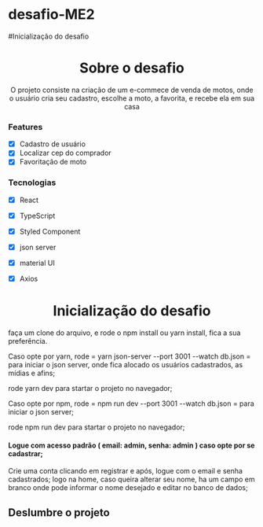 # desafio-ME2

#Inicialização do desafio
<h1 align="center">Sobre o desafio</h1>


<p align="center">O projeto consiste na criação de um e-commece de venda de motos, onde o usuário cria seu cadastro, escolhe a moto, a favorita, e recebe ela em sua casa</p>

### Features

- [x] Cadastro de usuário
- [x] Localizar cep do comprador
- [x] Favoritação de moto

### Tecnologias
- [x] React 
- [x] TypeScript
- [x] Styled Component
- [x] json server
- [x] material UI
- [x] Axios


<h1 align="center">Inicialização do desafio</h1>


<p>faça um clone do arquivo, e rode o npm install ou yarn install, fica a sua preferência. </p>
<p> Caso opte por yarn, rode = yarn json-server --port 3001 --watch db.json = para iniciar o json server, onde fica alocado os usuários cadastrados, as mídias e afins;
</p>

<p>rode yarn dev para startar o projeto no navegador;</p>
<p>  Caso opte por npm, rode = npm run dev --port 3001 --watch db.json = para iniciar o json server; </p>
<p> rode npm run dev para startar o projeto no navegador; </p>

<h4> Logue com acesso padrão ( email: admin, senha: admin ) caso opte por se cadastrar;</h4>
<p>Crie uma conta clicando em registrar e após, logue com o email e senha cadastrados; logo na home, caso queira alterar seu nome, ha um campo em branco onde pode 
informar o nome desejado e editar no banco de dados; </p>

<h2> Deslumbre o projeto </h2>

